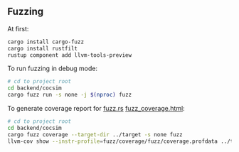 ## Fuzzing

At first:

```bash
cargo install cargo-fuzz
cargo install rustfilt
rustup component add llvm-tools-preview
```

To run fuzzing in debug mode:

```bash
# cd to project root
cd backend/cocsim
cargo fuzz run -s none -j $(nproc) fuzz
```

To generate coverage report for [fuzz.rs](./fuzz/fuzz_targets/fuzz.rs) [fuzz_coverage.html](./fuzz/fuzz_coverage.html):

```bash
# cd to project root
cd backend/cocsim
cargo fuzz coverage --target-dir ../target -s none fuzz
llvm-cov show --instr-profile=fuzz/coverage/fuzz/coverage.profdata ../target/*/release/fuzz --name-regex "cocsim" --Xdemangler=rustfilt --use-color | aha > fuzz/fuzz_coverage.html
```

